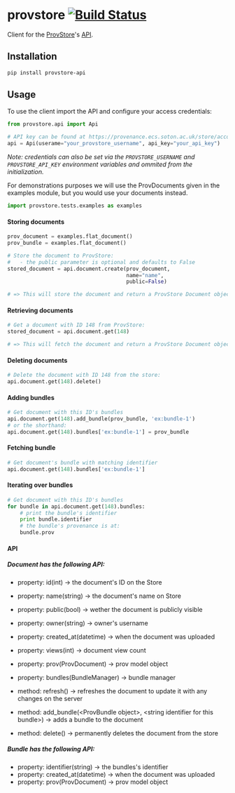 provstore
[![Build Status](https://travis-ci.org/millar/provstore-api.svg?branch=master)](https://travis-ci.org/millar/provstore-api)
=========

Client for the [ProvStore](https://provenance.ecs.soton.ac.uk/store/)'s [API](https://provenance.ecs.soton.ac.uk/store/help/api/).

## Installation
```bash
pip install provstore-api
```

## Usage

To use the client import the API and configure your access credentials:

```python
from provstore.api import Api

# API key can be found at https://provenance.ecs.soton.ac.uk/store/account/developer/
api = Api(userame="your_provstore_username", api_key="your_api_key")
```

*Note: credentials can also be set via the `PROVSTORE_USERNAME` and `PROVSTORE_API_KEY` environment variables and ommited from the initialization.*

For demonstrations purposes we will use the ProvDocuments given in the examples
module, but you would use your documents instead.
```python
import provstore.tests.examples as examples
```

#### Storing documents

```python
prov_document = examples.flat_document()
prov_bundle = examples.flat_document()

# Store the document to ProvStore:
#   - the public parameter is optional and defaults to False
stored_document = api.document.create(prov_document,
                                      name="name",
                                      public=False)

# => This will store the document and return a ProvStore Document object
```

#### Retrieving documents

```python
# Get a document with ID 148 from ProvStore:
stored_document = api.document.get(148)

# => This will fetch the document and return a ProvStore Document object
```

#### Deleting documents

```python
# Delete the document with ID 148 from the store:
api.document.get(148).delete()
```

#### Adding bundles

```python
# Get document with this ID's bundles
api.document.get(148).add_bundle(prov_bundle, 'ex:bundle-1')
# or the shorthand:
api.document.get(148).bundles['ex:bundle-1'] = prov_bundle
```

#### Fetching bundle

```python
# Get document's bundle with matching identifier
api.document.get(148).bundles['ex:bundle-1']
```

#### Iterating over bundles
```python
# Get document with this ID's bundles
for bundle in api.document.get(148).bundles:
    # print the bundle's identifier
    print bundle.identifier
    # the bundle's provenance is at:
    bundle.prov
```


#### API
##### Document has the following API:

-   property: id(int) -> the document's ID on the Store
-   property: name(string) -> the document's name on Store
-   property: public(bool) -> wether the document is publicly visible
-   property: owner(string) -> owner's username
-   property: created_at(datetime) -> when the document was uploaded
-   property: views(int) -> document view count
-   property: prov(ProvDocument) -> prov model object
-   property: bundles(BundleManager) -> bundle manager

-   method: refresh() -> refreshes the document to update it with any changes on the server
-   method: add_bundle(&lt;ProvBundle object&gt;, &lt;string identifier for this bundle&gt;) -> adds a bundle to the document
-   method: delete() -> permanently deletes the document from the store

##### Bundle has the following API:

-   property: identifier(string) -> the bundles's identifier
-   property: created_at(datetime) -> when the document was uploaded
-   property: prov(ProvDocument) -> prov model object
